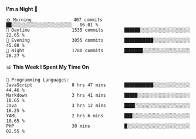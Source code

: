 <!--START_SECTION:waka-->
**I'm a Night 🦉** 

```text
🌞 Morning                407 commits         ██░░░░░░░░░░░░░░░░░░░░░░░   06.01 % 
🌆 Daytime                1535 commits        ██████░░░░░░░░░░░░░░░░░░░   22.65 % 
🌃 Evening                3055 commits        ███████████░░░░░░░░░░░░░░   45.08 % 
🌙 Night                  1780 commits        ███████░░░░░░░░░░░░░░░░░░   26.27 % 
```


📊 **This Week I Spent My Time On** 

```text
💬 Programming Languages: 
JavaScript               8 hrs 47 mins       ███████████░░░░░░░░░░░░░░   44.46 % 
Markdown                 3 hrs 41 mins       █████░░░░░░░░░░░░░░░░░░░░   18.65 % 
Java                     3 hrs 12 mins       ████░░░░░░░░░░░░░░░░░░░░░   16.25 % 
YAML                     2 hrs 6 mins        ███░░░░░░░░░░░░░░░░░░░░░░   10.65 % 
PHP                      30 mins             █░░░░░░░░░░░░░░░░░░░░░░░░   02.55 % 
```


<!--END_SECTION:waka-->
